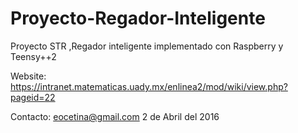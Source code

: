 # Proyecto-Regador-Inteligente
Proyecto STR ,Regador inteligente implementado con Raspberry y Teensy++2


Website:
https://intranet.matematicas.uady.mx/enlinea2/mod/wiki/view.php?pageid=22

Contacto:
eocetina@gmail.com
2 de Abril del 2016
